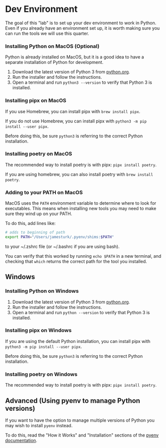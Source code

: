 # Dev Environment

The goal of this "lab" is to set up your dev environment to work in Python. Even if you already have an environment set up, it is worth making sure you can run the tools we will use this quarter.

### Installing Python on MacOS (Optional)

Python is already installed on MacOS, but it is a good idea to have a separate installation of Python for development.

1. Download the latest version of Python 3 from [python.org](https://www.python.org/downloads/).
2. Run the installer and follow the instructions.
3. Open a terminal and run `python3 --version` to verify that Python 3 is installed.

### Installing pipx on MacOS

If you use Homebrew, you can install pipx with `brew install pipx`.

If you do not use Homebrew, you can install pipx with `python3 -m pip install --user pipx`.

Before doing this, be sure `python3` is referring to the correct Python installation.

### Installing poetry on MacOS

The recommended way to install poetry is with pipx: `pipx install poetry`.

If you are using homebrew, you can also install poetry with `brew install poetry`.

### Adding to your PATH on MacOS

MacOS uses the `PATH` environment variable to determine where to look for executables. This means when installing new tools you may need to make sure they wind up on your PATH.

To do this, add lines like:

```bash
# adds to beginning of path
export PATH="/Users/jamesturk/.pyenv/shims:$PATH"
```

to your ~/.zshrc file (or ~/.bashrc if you are using bash).

You can verify that this worked by running `echo $PATH` in a new terminal, and checking that `which` returns the correct path for the tool you installed.

## Windows

### Installing Python on Windows

1. Download the latest version of Python 3 from [python.org](https://www.python.org/downloads/).
2. Run the installer and follow the instructions.
3. Open a terminal and run `python --version` to verify that Python 3 is installed.

### Installing pipx on Windows

If you are using the default Python installation, you can install pipx with `python3 -m pip install --user pipx`.

Before doing this, be sure `python3` is referring to the correct Python installation.

### Installing poetry on Windows

The recommended way to install poetry is with pipx: `pipx install poetry`.

## Advanced (Using pyenv to manage Python versions)

If you want to have the option to manage multiple versions of Python you may wish to install `pyenv` instead.

To do this, read the "How it Works" and "Installation" sections of the [pyenv documentation](https://github.com/pyenv/pyenv).
